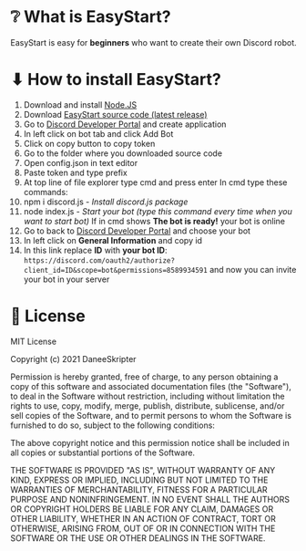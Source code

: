 # ❔ What is EasyStart?
EasyStart is easy for **beginners** who want to create their own Discord robot.
# ⬇ How to install EasyStart?
1. Download and install [Node.JS](https://nodejs.org/en/download/)
2. Download [EasyStart source code (latest release)](https://github.com/daneeskripter/EasyStart/releases)
3. Go to [Discord Developer Portal](https://discord.com/developers) and create application
4. In left click on bot tab and click Add Bot
5. Click on copy button to copy token
6. Go to the folder where you downloaded source code
7. Open config.json in text editor
8. Paste token and type prefix
9. At top line of file explorer type cmd and press enter
In cmd type these commands: 
10. npm i discord.js - *Install discord.js package*
11. node index.js - *Start your bot (type this command every time when you want to start bot)*
If in cmd shows **The bot is ready!** your bot is online
12. Go to back to [Discord Developer Portal](https://discord.com/developers) and choose your bot
13. In left click on **General Information** and copy id
14. In this link replace **ID** with **your bot ID**: ```https://discord.com/oauth2/authorize?client_id=ID&scope=bot&permissions=8589934591``` and now you can invite your bot in your server
# 📜 License
MIT License

Copyright (c) 2021 DaneeSkripter

Permission is hereby granted, free of charge, to any person obtaining a copy
of this software and associated documentation files (the "Software"), to deal
in the Software without restriction, including without limitation the rights
to use, copy, modify, merge, publish, distribute, sublicense, and/or sell
copies of the Software, and to permit persons to whom the Software is
furnished to do so, subject to the following conditions:

The above copyright notice and this permission notice shall be included in all
copies or substantial portions of the Software.

THE SOFTWARE IS PROVIDED "AS IS", WITHOUT WARRANTY OF ANY KIND, EXPRESS OR
IMPLIED, INCLUDING BUT NOT LIMITED TO THE WARRANTIES OF MERCHANTABILITY,
FITNESS FOR A PARTICULAR PURPOSE AND NONINFRINGEMENT. IN NO EVENT SHALL THE
AUTHORS OR COPYRIGHT HOLDERS BE LIABLE FOR ANY CLAIM, DAMAGES OR OTHER
LIABILITY, WHETHER IN AN ACTION OF CONTRACT, TORT OR OTHERWISE, ARISING FROM,
OUT OF OR IN CONNECTION WITH THE SOFTWARE OR THE USE OR OTHER DEALINGS IN THE
SOFTWARE.
